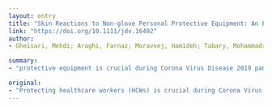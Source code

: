 ```yaml
---
layout: entry
title: "Skin Reactions to Non-glove Personal Protective Equipment: An Emerging Issue in the COVID-19 Pandemic"
link: "https://doi.org/10.1111/jdv.16492"
author:
- Gheisari, Mehdi; Araghi, Farnaz; Moravvej, Hamideh; Tabary, Mohammadreza; Dadkhahfar, Sahar

summary:
- "protective equipment is crucial during Corona Virus Disease 2019 pandemic. Other PPE such as gowns, respirator masks, face shields and goggles are also worn by HCWs for long hours during the current epidemic. Skin irritations caused by non-glove PPE may cause discouragement of health workers from using them [2] In this letter we have focused on the reaction caused by Nonglove. PPE is a key part of protecting healthcare workers during the present epidemic and requires wearing personal protective equipment (HCWs are also required during the Virus."

original:
- "Protecting healthcare workers (HCWs) is crucial during Corona Virus Disease 2019 pandemic and requires wearing personal protective equipment (PPE) [1]. While most of the studies have focused on the skin reactions caused by gloves, other PPE such as gowns, respirator masks, face shields and goggles are also worn by HCWs for long hours during the current epidemic and skin irritations caused by these equipment may cause discouragement of health workers from using them [2]. In this letter we have focused on the reaction caused by non-glove PPE."
---
```


